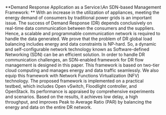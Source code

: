 **Demand Response Application as a Service:\\An SDN-based Management Framework:
**
With an increase in the utilization of appliances, meeting the energy demand of consumers by traditional power grids is an important issue. The success of Demand Response (DR) depends conclusively on real-time data communication between the consumers and the suppliers. Hence, a scalable and programmable communication network is required to handle the data generated. We prove that the problem of DR global load balancing includes energy and data constraints is NP-hard. So, a dynamic and self-configurable network technology known as Software-defined Networking (SDN) can be an efficient solution. In order to handle DR communication challenges, an SDN-enabled framework for DR flow management is designed in this paper. This framework is based on two-tier cloud computing and manages energy and data traffic seamlessly. We also equip this framework with Network Functions Virtualization (NFV) technology. The proposed framework is implemented on a practical testbed, which includes Open vSwitch, Floodlight controller, and OpenStack. Its performance is appraised by comprehensive experiments and scenarios. Based on the results, it achieves low delay, a high throughput, and improves Peak to Average Ratio (PAR) by balancing the energy and data on the entire DR network.

